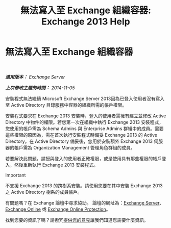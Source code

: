 ﻿---
title: '無法寫入至 Exchange 組織容器: Exchange 2013 Help'
TOCTitle: 無法寫入至 Exchange 組織容器
ms:assetid: 17c4667b-7db1-4e0a-b824-1f6d51d980a9
ms:mtpsurl: https://technet.microsoft.com/zh-tw/library/ms.exch.setupreadiness.globalserverinstall(v=EXCHG.150)
ms:contentKeyID: 50472703
ms.date: 05/21/2018
mtps_version: v=EXCHG.150
ms.translationtype: MT
---

# 無法寫入至 Exchange 組織容器

 

_**適用版本：** Exchange Server_

_**上次修改主題的時間：** 2014-11-05_

安裝程式無法繼續 Microsoft Exchange Server 2013因為已登入使用者沒有寫入至 Active Directory 目錄服務中容器的組織所需的帳戶權限。

安裝程式要求在 Exchange 2013 安裝時，登入的使用者需擁有建立並修改 Active Directory 中物件的權限。若您第一次在組織中執行 Exchange 2013 安裝程式，您使用的帳戶需為 Schema Admins 與 Enterprise Admins 群組中的成員。需要這些權限的原因為，需在首次執行安裝程式時備妥 Exchange 2013 的 Active Directory。在 Active Directory 備妥後，您用於安裝額外 Exchange 2013 伺服器的帳戶需為 Organization Management 管理角色群組的成員。

若要解決此問題，請授與登入的使用者正確權限，或是使用具有那些權限的帳戶登入，然後重新執行 Exchange 2013 安裝程式。


> [!IMPORTANT]  
> 不支援 Exchange 2013 的跨樹系安裝。請使用您要在其中安裝 Exchange 2013 之 Active Directory 樹系的成員帳戶。




有問題嗎？在 Exchange 論壇中尋求協助。 論壇的網址為：[Exchange Server](https://go.microsoft.com/fwlink/p/?linkid=60612)、 [Exchange Online](https://go.microsoft.com/fwlink/p/?linkid=267542) 或 [Exchange Online Protection](https://go.microsoft.com/fwlink/p/?linkid=285351)。

找到您要的資訊了嗎？請撥冗[提供您的意見](mailto:exsetuphelpfeedback@microsoft.com?subject=exchange%202013%20setup%20help%20feedbac)讓我們知道您需要什麼資訊。

